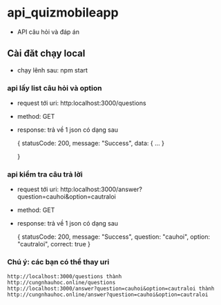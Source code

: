 # api_quizmobileapp
- API câu hỏi và đáp án

## Cài đăt chạy local
- chạy lênh sau: npm start

### api lấy list câu hỏi và option 
- request tới uri: http:localhost:3000/questions
- method: GET
- response: trả về  1 json có dạng sau 
    
    {
      statusCode: 200,
      message: "Success",
      data: {
        ...
      }
    
    }
    
    
 ### api kiểm tra câu trả lời 
 - request tới uri: http:localhost:3000/answer?question=cauhoi&option=cautraloi
 - method: GET
 - response: trả về 1 json có dạng sau
 
      {
        statusCode: 200,
        message: "Success",
        question: "cauhoi",
        option: "cautraloi",
        correct: true
      }
      
  ### Chú ý: các bạn có thể thay uri 
    http://localhost:3000/questions thành http://cungnhauhoc.online/questions
    http://localhost:3000/answer?question=cauhoi&option=cautraloi thành http://cungnhauhoc.online/answer?question=cauhoi&option=cautraloi
      
